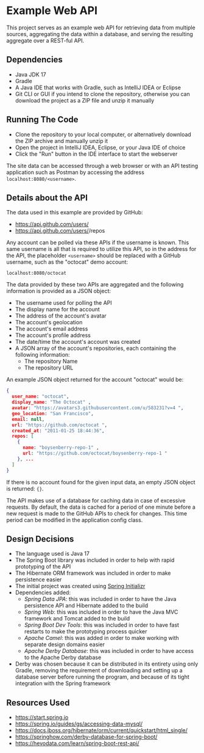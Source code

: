 Example Web API
===============

This project serves as an example web API for retrieving data from multiple sources, aggregating the data within a database, and serving the resulting aggregate over a REST-ful API.

Dependencies
------------
* Java JDK 17
* Gradle
* A Java IDE that works with Gradle, such as IntelliJ IDEA or Eclipse
* Git CLI or GUI if you intend to clone the repository, otherwise you can download the project as a ZIP file and unzip it manually

Running The Code
----------------
* Clone the repository to your local computer, or alternatively download the ZIP archive and manually unzip it
* Open the project in IntelliJ IDEA, Eclipse, or your Java IDE of choice
* Click the "Run" button in the IDE interface to start the webserver

The site data can be accessed through a web browser or with an API testing application such as Postman by accessing the address `localhost:8080/<username>`.

Details about the API
---------------------

The data used in this example are provided by GitHub:
* https://api.github.com/users/<username>
* https://api.github.com/users/<username>/repos

Any account can be polled via these APIs if the username is known. This same username is all that is required to utilize this API, so in the address for the API, the placeholder `<username>` should be replaced with a GitHub username, such as the "octocat" demo account:
```
localhost:8080/octocat
```
The data provided by these two APIs are aggregated and the following information is provided as a JSON object:
* The username used for polling the API
* The display name for the account
* The address of the account's avatar
* The account's geolocation
* The account's email address
* The account's profile address
* The date/time the account's account was created
* A JSON array of the account's repositories, each containing the following information:
    * The repository Name
    * The repository URL

An example JSON object returned for the account "octocat" would be:
```json
{
  user_name: "octocat",
  display_name: "The Octocat" ,
  avatar: "https://avatars3.githubusercontent.com/u/583231?v=4 ",
  geo_location: "San Francisco",
  email: null,
  url: "https://github.com/octocat ",
  created_at: "2011-01-25 18:44:36",
  repos: [
    {
      name: "boysenberry-repo-1" ,
      url: "https://github.com/octocat/boysenberry-repo-1 "
    }, ...
  ]
}
```
If there is no account found for the given input data, an empty JSON object is returned: `{}`.

The API makes use of a database for caching data in case of excessive requests. By default, the data is cached for a period of one minute before a new request is made to the GitHub APIs to check for changes. This time period can be modified in the application config class.

Design Decisions
----------------
* The language used is Java 17
* The Spring Boot library was included in order to help with rapid prototyping of the API
* The Hibernate ORM framework was included in order to make persistence easier
* The initial project was created using [Spring Initializr](https://start.spring.io)
* Dependencies added:
    * *Spring Data JPA*: this was included in order to have the Java persistence API and Hibernate added to the build
    * *Spring Web*: this was included in order to have the Java MVC framework and Tomcat added to the build
    * *Spring Boot Dev Tools*: this was included in order to have fast restarts to make the prototyping process quicker
    * *Apache Camel*: this was added in order to make working with separate design domains easier
    * *Apache Derby Database*: this was included in order to have access to the Apache Derby database
* Derby was chosen because it can be distributed in its entirety using only Gradle, removing the requirement of downloading and setting up a database server before running the program, and because of its tight integration with the Spring framework

Resources Used
--------------
* https://start.spring.io
* https://spring.io/guides/gs/accessing-data-mysql/
* https://docs.jboss.org/hibernate/orm/current/quickstart/html_single/
* https://springhow.com/derby-database-for-spring-boot/
* https://hevodata.com/learn/spring-boot-rest-api/
